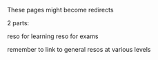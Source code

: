 These pages might become redirects

2 parts:

reso for learning
reso for exams

remember to link to general resos at various levels
